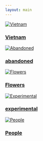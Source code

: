 ```yaml
---
layout: main
---
```


<div class="photo-gallery">
  <a href="/vietnam/" class="photo-item">
    <img src="/assets/vietnam.jpg" alt="Vietnam">
    <div class="photo-overlay">
      <h3>Vietnam</h3>
    </div>
  </a>
  <a href="/abandoned/" class="photo-item">
    <img src="/assets/abandoned.jpg" alt="Abandoned">
    <div class="photo-overlay">
      <h3>abandoned</h3>
    </div>
  </a>
  <a href="/flowers/" class="photo-item">
    <img src="/assets/flowers.jpg" alt="Flowers">
    <div class="photo-overlay">
      <h3>Flowers</h3>
    </div>
  </a>
  <a href="/experimental/" class="photo-item">
    <img src="/assets/experimental.jpg" alt="Experimental">
    <div class="photo-overlay">
      <h3>experimental</h3>
    </div>
  </a>
  <a href="/people/" class="photo-item">
    <img src="/assets/people.jpg" alt="People">
    <div class="photo-overlay">
      <h3>People</h3>
    </div>
  </a>
</div>

